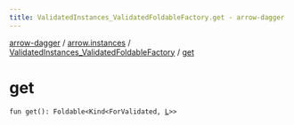 ```yaml
---
title: ValidatedInstances_ValidatedFoldableFactory.get - arrow-dagger
---
```


[arrow-dagger](../../index.html) / [arrow.instances](../index.html) / [ValidatedInstances_ValidatedFoldableFactory](index.html) / [get](./get.html)

# get

`fun get(): Foldable<Kind<ForValidated, `[`L`](index.html#L)`>>`